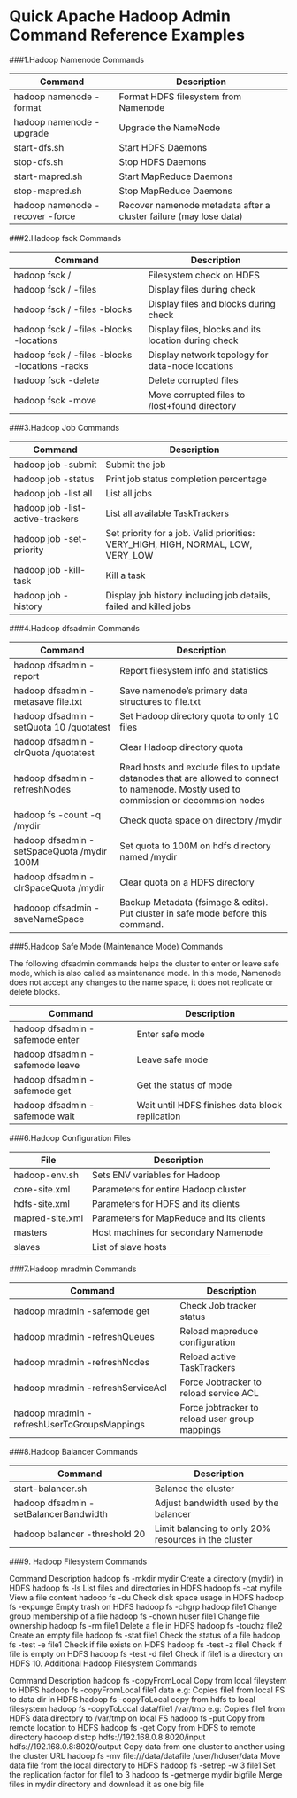 # Quick Apache Hadoop Admin Command Reference Examples

###1.Hadoop Namenode Commands

|Command	|Description
|--|--
|hadoop namenode -format	|Format HDFS filesystem from Namenode
|hadoop namenode -upgrade	|Upgrade the NameNode
|start-dfs.sh	|Start HDFS Daemons
|stop-dfs.sh	|Stop HDFS Daemons
|start-mapred.sh	|Start MapReduce Daemons
|stop-mapred.sh	|Stop MapReduce Daemons
|hadoop namenode -recover -force	|Recover namenode metadata after a cluster failure (may lose data)

###2.Hadoop fsck Commands

|Command	|Description
|--|--
|hadoop fsck /	|Filesystem check on HDFS
|hadoop fsck / -files	|Display files during check
|hadoop fsck / -files -blocks	|Display files and blocks during check
|hadoop fsck / -files -blocks -locations	|Display files, blocks and its location during check
|hadoop fsck / -files -blocks -locations -racks	|Display network topology for data-node locations
|hadoop fsck -delete	|Delete corrupted files
|hadoop fsck -move	|Move corrupted files to /lost+found directory

###3.Hadoop Job Commands

|Command	|Description
|--|--
|hadoop job -submit <job-file>	|Submit the job
|hadoop job -status <job-id>	|Print job status completion percentage
|hadoop job -list all	|List all jobs
|hadoop job -list-active-trackers	|List all available TaskTrackers
|hadoop job -set-priority <job-id> <priority>	|Set priority for a job. Valid priorities: VERY_HIGH, HIGH, NORMAL, LOW, VERY_LOW
|hadoop job -kill-task <task-id>	|Kill a task
|hadoop job -history	|Display job history including job details, failed and killed jobs

###4.Hadoop dfsadmin Commands

|Command	|Description
|--|--
|hadoop dfsadmin -report	|Report filesystem info and statistics
|hadoop dfsadmin -metasave file.txt	|Save namenode’s primary data structures to file.txt
|hadoop dfsadmin -setQuota 10 /quotatest	|Set Hadoop directory quota to only 10 files
|hadoop dfsadmin -clrQuota /quotatest	|Clear Hadoop directory quota
|hadoop dfsadmin -refreshNodes	|Read hosts and exclude files to update datanodes that are allowed to connect to namenode. Mostly used to commission or decommsion nodes
|hadoop fs -count -q /mydir	|Check quota space on directory /mydir
|hadoop dfsadmin -setSpaceQuota /mydir 100M	|Set quota to 100M on hdfs directory named /mydir
|hadoop dfsadmin -clrSpaceQuota /mydir	|Clear quota on a HDFS directory
|hadooop dfsadmin -saveNameSpace	|Backup Metadata (fsimage & edits). Put cluster in safe mode before this command.

###5.Hadoop Safe Mode (Maintenance Mode) Commands

The following dfsadmin commands helps the cluster to enter or leave safe mode, which is also called as maintenance mode. In this mode, Namenode does not accept any changes to the name space, it does not replicate or delete blocks.

|Command	|Description
|--|--
|hadoop dfsadmin -safemode enter	|Enter safe mode
|hadoop dfsadmin -safemode leave	|Leave safe mode
|hadoop dfsadmin -safemode get	|Get the status of mode
|hadoop dfsadmin -safemode wait	|Wait until HDFS finishes data block replication

###6.Hadoop Configuration Files

|File	|Description
|--|--
|hadoop-env.sh	|Sets ENV variables for Hadoop
|core-site.xml	|Parameters for entire Hadoop cluster
|hdfs-site.xml	|Parameters for HDFS and its clients
|mapred-site.xml	|Parameters for MapReduce and its clients
|masters	|Host machines for secondary Namenode
|slaves	|List of slave hosts

###7.Hadoop mradmin Commands

|Command	|Description
|--|--
|hadoop mradmin -safemode get	|Check Job tracker status
|hadoop mradmin -refreshQueues	|Reload mapreduce configuration
|hadoop mradmin -refreshNodes	|Reload active TaskTrackers
|hadoop mradmin -refreshServiceAcl	|Force Jobtracker to reload service ACL
|hadoop mradmin -refreshUserToGroupsMappings	|Force jobtracker to reload user group mappings

###8.Hadoop Balancer Commands

|Command	|Description
|--|--
|start-balancer.sh	|Balance the cluster
|hadoop dfsadmin -setBalancerBandwidth <bandwidthinbytes>	|Adjust bandwidth used by the balancer
|hadoop balancer -threshold 20	|Limit balancing to only 20% resources in the cluster

###9. Hadoop Filesystem Commands

Command	Description
hadoop fs -mkdir mydir	Create a directory (mydir) in HDFS
hadoop fs -ls	List files and directories in HDFS
hadoop fs -cat myfile	View a file content
hadoop fs -du	Check disk space usage in HDFS
hadoop fs -expunge	Empty trash on HDFS
hadoop fs -chgrp hadoop file1	Change group membership of a file
hadoop fs -chown huser file1	Change file ownership
hadoop fs -rm file1	Delete a file in HDFS
hadoop fs -touchz file2	Create an empty file
hadoop fs -stat file1	Check the status of a file
hadoop fs -test -e file1	Check if file exists on HDFS
hadoop fs -test -z file1	Check if file is empty on HDFS
hadoop fs -test -d file1	Check if file1 is a directory on HDFS
10. Additional Hadoop Filesystem Commands

Command	Description
hadoop fs -copyFromLocal <source> <destination>	Copy from local fileystem to HDFS
hadoop fs -copyFromLocal file1 data	e.g: Copies file1 from local FS to data dir in HDFS
hadoop fs -copyToLocal <source> <destination>	copy from hdfs to local filesystem
hadoop fs -copyToLocal data/file1 /var/tmp	e.g: Copies file1 from HDFS data directory to /var/tmp on local FS
hadoop fs -put <source> <destination>	Copy from remote location to HDFS
hadoop fs -get <source> <destination>	Copy from HDFS to remote directory
hadoop distcp hdfs://192.168.0.8:8020/input hdfs://192.168.0.8:8020/output	Copy data from one cluster to another using the cluster URL
hadoop fs -mv file:///data/datafile /user/hduser/data	Move data file from the local directory to HDFS
hadoop fs -setrep -w 3 file1	Set the replication factor for file1 to 3
hadoop fs -getmerge mydir bigfile	Merge files in mydir directory and download it as one big file